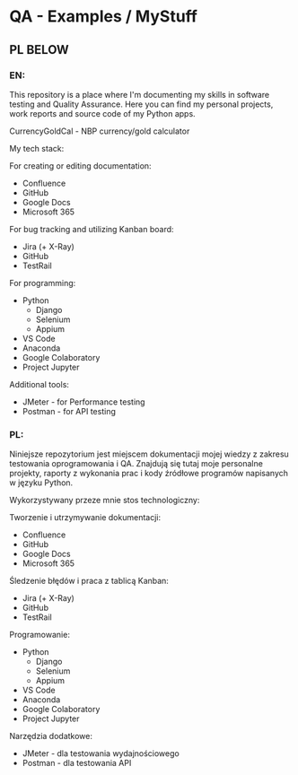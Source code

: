 # QA - Examples / MyStuff

## PL BELOW

### EN:

This repository is a place where I'm documenting my skills in software testing and Quality Assurance.
Here you can find my personal projects, work reports and source code of my Python apps.

CurrencyGoldCal - NBP currency/gold calculator




My tech stack:

  For creating or editing documentation:
  - Confluence
  - GitHub
  - Google Docs
  - Microsoft 365

  For bug tracking and utilizing Kanban board:
  - Jira (+ X-Ray)
  - GitHub
  - TestRail

  For programming:
  - Python
    - Django
    - Selenium
    - Appium
  - VS Code
  - Anaconda
  - Google Colaboratory
  - Project Jupyter

  Additional tools:
  - JMeter - for Performance testing
  - Postman - for API testing




### PL:

Niniejsze repozytorium jest miejscem dokumentacji mojej wiedzy z zakresu testowania oprogramowania i QA.
Znajdują się tutaj moje personalne projekty, raporty z wykonania prac i kody źródłowe programów napisanych w języku Python.

Wykorzystywany przeze mnie stos technologiczny:

  Tworzenie i utrzymywanie dokumentacji:
  - Confluence
  - GitHub
  - Google Docs
  - Microsoft 365

  Śledzenie błędów i praca z tablicą Kanban:
  - Jira (+ X-Ray)
  - GitHub
  - TestRail

  Programowanie:
  - Python
    - Django
    - Selenium
    - Appium
  - VS Code
  - Anaconda
  - Google Colaboratory
  - Project Jupyter

  Narzędzia dodatkowe:
  - JMeter - dla testowania wydajnościowego
  - Postman - dla testowania API
